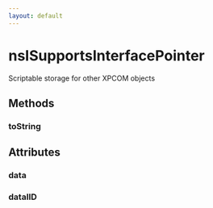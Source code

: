 ```yaml
---
layout: default
---
```


# nsISupportsInterfacePointer #
  
Scriptable storage for other XPCOM objects  
  

## Methods ##

### toString ###

## Attributes ##

### data ###

### dataIID ###
